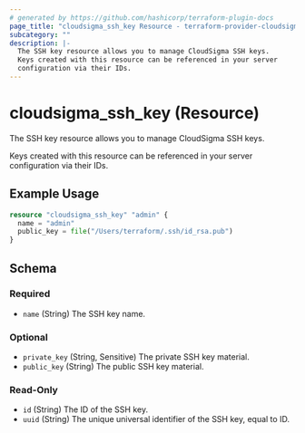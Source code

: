 ```yaml
---
# generated by https://github.com/hashicorp/terraform-plugin-docs
page_title: "cloudsigma_ssh_key Resource - terraform-provider-cloudsigma"
subcategory: ""
description: |-
  The SSH key resource allows you to manage CloudSigma SSH keys.
  Keys created with this resource can be referenced in your server
  configuration via their IDs.
---
```


# cloudsigma_ssh_key (Resource)

The SSH key resource allows you to manage CloudSigma SSH keys.

Keys created with this resource can be referenced in your server
configuration via their IDs.

## Example Usage

```terraform
resource "cloudsigma_ssh_key" "admin" {
  name = "admin"
  public_key = file("/Users/terraform/.ssh/id_rsa.pub")
}
```

<!-- schema generated by tfplugindocs -->
## Schema

### Required

- `name` (String) The SSH key name.

### Optional

- `private_key` (String, Sensitive) The private SSH key material.
- `public_key` (String) The public SSH key material.

### Read-Only

- `id` (String) The ID of the SSH key.
- `uuid` (String) The unique universal identifier of the SSH key, equal to ID.

